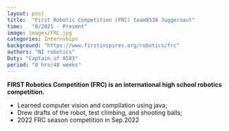 ```yaml
---
layout: post
title:  "First Robotic Competition (FRC) team8538 Juggernaut"
time:   "8/2021 - Present"
image: images/FRC.jpg
categories: Internships
background: "https://www.firstinspires.org/robotics/frc"
authors: "NI robotics"
Duty: "Captain of 8583"
period: "8 hrs/48 weeks"
---
```

**FIRST Robotics Competition (FRC) is an international high school robotics competition.**

- Learned computer vision and compilation using java;
- Drew drafts of the robot, test climbing, and shooting balls;
- 2022 FRC season competition in Sep.2022